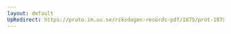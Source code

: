 ```yaml
---
layout: default
UpRedirect: https://pruto.im.uu.se/riksdagen-records-pdf/1875/prot-1875--ak--009/prot-1875--ak--009_035.pdf
---
```

